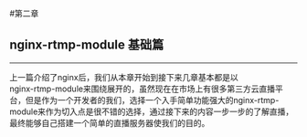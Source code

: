 #第二章 
## nginx-rtmp-module 基础篇
---
上一篇介绍了nginx后，我们从本章开始到接下来几章基本都是以  
nginx-rtmp-module来围绕展开的，虽然现在在市场上有很多第三方云直播平台，但是作为一个开发者的我们，选择一个入手简单功能强大的nginx-rtmp-module来作为切入点是很不错的选择，通过接下来的内容一步一步的了解直播，最终能够自己搭建一个简单的直播服务器使我们的目的。 